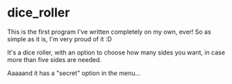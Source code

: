 # dice_roller

This is the first program I've written completely on my own, ever! So as simple as it is, I'm very proud of it :D

It's a dice roller, with an option to choose how many sides you want, in case more than five sides are needed.

Aaaaand it has a "secret" option in the menu... 
